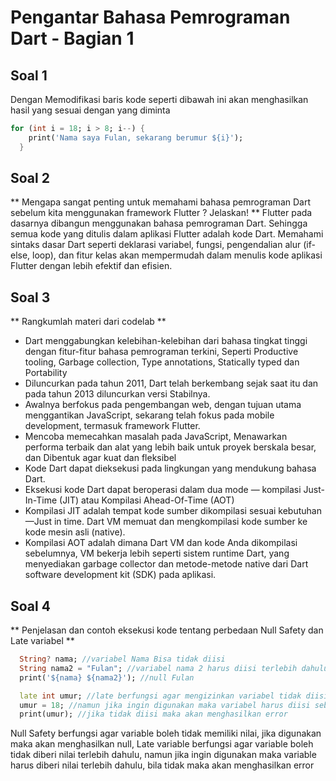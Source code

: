 # Pengantar Bahasa Pemrograman Dart - Bagian 1

## Soal 1

Dengan Memodifikasi baris kode seperti dibawah ini akan menghasilkan hasil yang sesuai dengan yang diminta

```dart
for (int i = 18; i > 8; i--) {
    print('Nama saya Fulan, sekarang berumur ${i}');
  }
```

## Soal 2

** Mengapa sangat penting untuk memahami bahasa pemrograman Dart sebelum kita menggunakan framework Flutter ? Jelaskan! **
Flutter pada dasarnya dibangun menggunakan bahasa pemrograman Dart. Sehingga semua kode yang ditulis dalam aplikasi Flutter adalah kode Dart. Memahami sintaks dasar Dart seperti deklarasi variabel, fungsi, pengendalian alur (if-else, loop), dan fitur kelas akan mempermudah dalam menulis kode aplikasi Flutter dengan lebih efektif dan efisien.

## Soal 3

** Rangkumlah materi dari codelab **

- Dart menggabungkan kelebihan-kelebihan dari bahasa tingkat tinggi dengan fitur-fitur bahasa pemrograman terkini, Seperti Productive tooling, Garbage collection, Type annotations, Statically typed dan Portability
- Diluncurkan pada tahun 2011, Dart telah berkembang sejak saat itu dan pada tahun 2013 diluncurkan versi Stabilnya.
- Awalnya berfokus pada pengembangan web, dengan tujuan utama menggantikan JavaScript, sekarang telah fokus pada mobile development, termasuk framework Flutter.
- Mencoba memecahkan masalah pada JavaScript, Menawarkan performa terbaik dan alat yang lebih baik untuk proyek berskala besar, dan Dibentuk agar kuat dan fleksibel
- Kode Dart dapat dieksekusi pada lingkungan yang mendukung bahasa Dart.
- Eksekusi kode Dart dapat beroperasi dalam dua mode — kompilasi Just-In-Time (JIT) atau Kompilasi Ahead-Of-Time (AOT)
- Kompilasi JIT adalah tempat kode sumber dikompilasi sesuai kebutuhan—Just in time. Dart VM memuat dan mengkompilasi kode sumber ke kode mesin asli (native).
- Kompilasi AOT adalah dimana Dart VM dan kode Anda dikompilasi sebelumnya, VM bekerja lebih seperti sistem runtime Dart, yang menyediakan garbage collector dan metode-metode native dari Dart software development kit (SDK) pada aplikasi.

## Soal 4

** Penjelasan dan contoh eksekusi kode tentang perbedaan Null Safety dan Late variabel **

```dart
  String? nama; //variabel Nama Bisa tidak diisi
  String nama2 = "Fulan"; //variabel nama 2 harus diisi terlebih dahulu karna bukan nullable
  print('${nama} ${nama2}'); //null Fulan

  late int umur; //late berfungsi agar mengizinkan variabel tidak diisi terlebih dahulu
  umur = 18; //namun jika ingin digunakan maka variabel harus diisi sebelum digunakan
  print(umur); //jika tidak diisi maka akan menghasilkan error
```

Null Safety berfungsi agar variable boleh tidak memiliki nilai, jika digunakan maka akan menghasilkan null, Late variable berfungsi agar variable boleh tidak diberi nilai terlebih dahulu, namun jika ingin digunakan maka variable harus diberi nilai terlebih dahulu, bila tidak maka akan menghasilkan error
